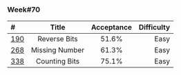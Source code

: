 
### Week#70

| # | Title | Acceptance | Difficulty
| :------------ |:---------------:| :-----:| -----:|
| [190](https://leetcode.com/problems/reverse-bits/) | Reverse Bits | 51.6% | Easy |
| [268](https://leetcode.com/problems/missing-number/) | Missing Number | 61.3% | Easy |
| [338](https://leetcode.com/problems/counting-bits/) | Counting Bits | 75.1% | Easy |
